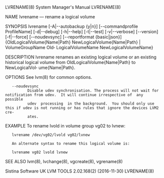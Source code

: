 LVRENAME(8)                                                   System Manager's Manual                                                  LVRENAME(8)

NAME
       lvrename — rename a logical volume

SYNOPSIS
       lvrename   [-A|--autobackup   {y|n}]   [--commandprofile  ProfileName]  [-d|--debug]  [-h|--help]  [-t|--test]  [-v|--verbose]  [--version]
       [-f|--force] [--noudevsync] [--reportformat {basic|json}] {OldLogicalVolume{Name|Path} NewLogicalVolume{Name|Path} |  VolumeGroupName  Old‐
       LogicalVolumeName NewLogicalVolumeName}

DESCRIPTION
       lvrename  renames  an  existing  logical volume or an existing historical logical volume from OldLogicalVolume{Name|Path} to NewLogicalVol‐
       ume{Name|Path}.

OPTIONS
       See lvm(8) for common options.

       --noudevsync
              Disable udev synchronisation. The process will not wait for notification from udev.  It will continue irrespective of  any  possible
              udev  processing  in the background.  You should only use this if udev is not running or has rules that ignore the devices LVM2 cre‐
              ates.

EXAMPLE
       To rename lvold in volume group vg02 to lvnew:

       lvrename /dev/vg02/lvold vg02/lvnew

       An alternate syntax to rename this logical volume is:

       lvrename vg02 lvold lvnew

SEE ALSO
       lvm(8), lvchange(8), vgcreate(8), vgrename(8)

Sistina Software UK                                     LVM TOOLS 2.02.168(2) (2016-11-30)                                             LVRENAME(8)
